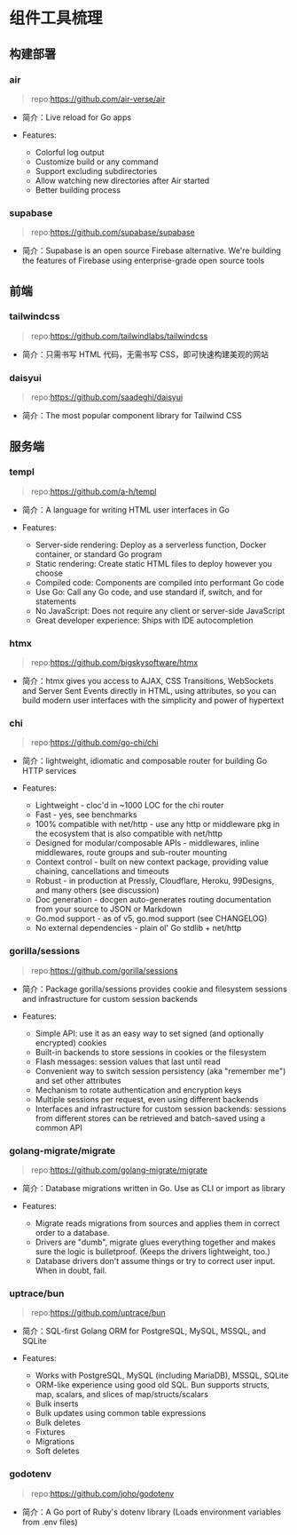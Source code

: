# 组件工具梳理

## 构建部署

### air

> repo:https://github.com/air-verse/air

- 简介：Live reload for Go apps

- Features:
	- Colorful log output
	- Customize build or any command
	- Support excluding subdirectories
	- Allow watching new directories after Air started
	- Better building process

### supabase

> repo:https://github.com/supabase/supabase

- 简介：Supabase is an open source Firebase alternative. We're building the features of Firebase using enterprise-grade
  open source tools

## 前端

### tailwindcss

> repo:https://github.com/tailwindlabs/tailwindcss

- 简介：只需书写 HTML 代码，无需书写 CSS，即可快速构建美观的网站

### daisyui

> repo:https://github.com/saadeghi/daisyui

- 简介：The most popular component library for Tailwind CSS

## 服务端

### templ

> repo:https://github.com/a-h/templ

- 简介：A language for writing HTML user interfaces in Go

- Features:
	- Server-side rendering: Deploy as a serverless function, Docker container, or standard Go program
	- Static rendering: Create static HTML files to deploy however you choose
	- Compiled code: Components are compiled into performant Go code
	- Use Go: Call any Go code, and use standard if, switch, and for statements
	- No JavaScript: Does not require any client or server-side JavaScript
	- Great developer experience: Ships with IDE autocompletion

### htmx

> repo:https://github.com/bigskysoftware/htmx

- 简介：htmx gives you access to AJAX, CSS Transitions, WebSockets and Server Sent Events directly in HTML, using
  attributes, so you can build modern user interfaces with the simplicity and power of hypertext

### chi

> repo:https://github.com/go-chi/chi

- 简介：lightweight, idiomatic and composable router for building Go HTTP services

- Features:
	- Lightweight - cloc'd in ~1000 LOC for the chi router
	- Fast - yes, see benchmarks
	- 100% compatible with net/http - use any http or middleware pkg in the ecosystem that is also compatible with
	  net/http
	- Designed for modular/composable APIs - middlewares, inline middlewares, route groups and sub-router mounting
	- Context control - built on new context package, providing value chaining, cancellations and timeouts
	- Robust - in production at Pressly, Cloudflare, Heroku, 99Designs, and many others (see discussion)
	- Doc generation - docgen auto-generates routing documentation from your source to JSON or Markdown
	- Go.mod support - as of v5, go.mod support (see CHANGELOG)
	- No external dependencies - plain ol' Go stdlib + net/http

### gorilla/sessions

> repo:https://github.com/gorilla/sessions

- 简介：Package gorilla/sessions provides cookie and filesystem sessions and infrastructure for custom session backends

- Features:
	- Simple API: use it as an easy way to set signed (and optionally encrypted) cookies
	- Built-in backends to store sessions in cookies or the filesystem
	- Flash messages: session values that last until read
	- Convenient way to switch session persistency (aka "remember me") and set other attributes
	- Mechanism to rotate authentication and encryption keys
	- Multiple sessions per request, even using different backends
	- Interfaces and infrastructure for custom session backends: sessions from different stores can be retrieved and
	  batch-saved using a common API

### golang-migrate/migrate

> repo:https://github.com/golang-migrate/migrate

- 简介：Database migrations written in Go. Use as CLI or import as library

- Features:
   - Migrate reads migrations from sources and applies them in correct order to a database.
   - Drivers are "dumb", migrate glues everything together and makes sure the logic is bulletproof. (Keeps the drivers lightweight, too.)
   - Database drivers don't assume things or try to correct user input. When in doubt, fail.

### uptrace/bun

> repo:https://github.com/uptrace/bun

- 简介：SQL-first Golang ORM for PostgreSQL, MySQL, MSSQL, and SQLite

- Features:
	- Works with PostgreSQL, MySQL (including MariaDB), MSSQL, SQLite
	- ORM-like experience using good old SQL. Bun supports structs, map, scalars, and slices of map/structs/scalars
	- Bulk inserts
	- Bulk updates using common table expressions
	- Bulk deletes
	- Fixtures
	- Migrations
	- Soft deletes

### godotenv

> repo:https://github.com/joho/godotenv

- 简介：A Go port of Ruby's dotenv library (Loads environment variables from .env files)

